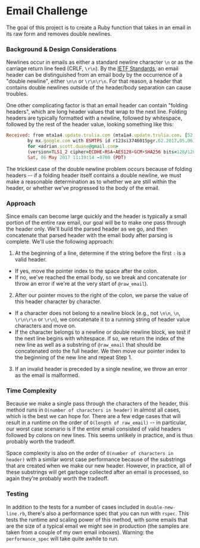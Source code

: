 # Email Challenge

The goal of this project is to create a Ruby function that takes in an email in its raw form and removes double newlines.

### Background & Design Considerations

Newlines occur in emails as either a standard newline character `\n` or as the carriage return line feed (CRLF, `\r\n`). By the <a href="https://www.ietf.org/rfc/rfc5322.txt">IETF Standards</a>, an email header can be distinguished from an email body by the occurrence of a "double newline", either `\n\n` or `\r\n\r\n`. For that reason, a header that contains double newlines outside of the header/body separation can cause troubles.

One other complicating factor is that an email header can contain "folding headers", which are long header values that wrap to the next line. Folding headers are typically formatted with a newline, followed by whitespace, followed by the rest of the header value, looking something like this:

```ruby
Received: from mta1a4.update.trulia.com (mta1a4.update.trulia.com. [52.37.207.246])
        by mx.google.com with ESMTPS id r123si3746015pgr.62.2017.05.06.11.19.13
        for <adrian.scott.duane@gmail.com>
        (version=TLS1_2 cipher=ECDHE-RSA-AES128-GCM-SHA256 bits=128/128);
        Sat, 06 May 2017 11:19:14 -0700 (PDT)
```

The trickiest case of the double newline problem occurs because of folding headers -- if a folding header itself contains a double newline, we must make a reasonable determination as to whether we are still within the header, or whether we've progressed to the body of the email.

### Approach

Since emails can become large quickly and the header is typically a small portion of the entire raw email, our goal will be to make one pass through the header only. We'll build the parsed header as we go, and then concatenate that parsed header with the email body after parsing is complete. We'll use the following approach:

1. At the beginning of a line, determine if the string before the first `:` is a valid header.
  * If yes, move the pointer index to the space after the colon.
  * If no, we've reached the email body, so we break and concatenate (or throw an error if we're at the very start of `@raw_email`).
2. After our pointer moves to the right of the colon, we parse the value of this header character by character.
  * If a character does not belong to a newline block (e.g., not `\n\n`, `\n`, `\r\n\r\n` or `\r\n`), we concatenate it to a running string of header value characters and move on.
  * If the character belongs to a newline or double newline block, we test if the next line begins with whitespace. If so, we return the index of the new line as well as a substring of `@raw_email` that should be concatenated onto the full header. We then move our pointer index to the beginning of the new line and repeat Step 1.
3. If an invalid header is preceded by a single newline, we throw an error as the email is malformed.

### Time Complexity

Because we make a single pass through the characters of the header, this method runs in `O(number of characters in header)` in almost all cases, which is the best we can hope for. There are a few edge cases that will result in a runtime on the order of `O(length of raw_email)` -- in particular, our worst case scenario is if the entire email consisted of valid headers followed by colons on new lines. This seems unlikely in practice, and is thus probably worth the tradeoff.

Space complexity is also on the order of `O(number of characters in header)` with a similar worst case performance because of the substrings that are created when we make our new header. However, in practice, all of these substrings will get garbage collected after an email is processed, so again they're probably worth the tradeoff.

### Testing

In addition to the tests for a number of cases included in `double-new-line.rb`, there's also a performance spec that you can run with `rspec`. This tests the runtime and scaling power of this method, with some emails that are the size of a typical email we might see in production (the samples are taken from a couple of my own email inboxes). Warning: the `performance_spec` will take quite awhile to run.
